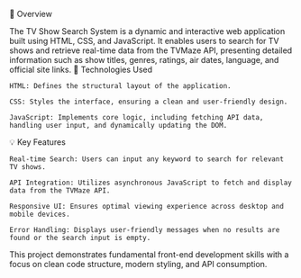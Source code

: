 📌 Overview

The TV Show Search System is a dynamic and interactive web application built using HTML, CSS, and JavaScript. It enables users to search for TV shows and retrieve real-time data from the TVMaze API, presenting detailed information such as show titles, genres, ratings, air dates, language, and official site links.
🔧 Technologies Used

    HTML: Defines the structural layout of the application.

    CSS: Styles the interface, ensuring a clean and user-friendly design.

    JavaScript: Implements core logic, including fetching API data, handling user input, and dynamically updating the DOM.

💡 Key Features

    Real-time Search: Users can input any keyword to search for relevant TV shows.

    API Integration: Utilizes asynchronous JavaScript to fetch and display data from the TVMaze API.

    Responsive UI: Ensures optimal viewing experience across desktop and mobile devices.

    Error Handling: Displays user-friendly messages when no results are found or the search input is empty.

This project demonstrates fundamental front-end development skills with a focus on clean code structure, modern styling, and API consumption.

